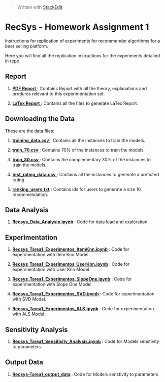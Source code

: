 


> Written with [StackEdit](https://stackedit.io/).
# RecSys - Homework Assignment 1

Instructions for replication of experiments for recommender algorithms for a beer selling platform. 

Here you will find all the replication instructions for the experiments detailed in repo.

 ## Report
 1. [ **PDF Report** ](https://github.com/paulanavarretec/RecSys---Homework-Assignment-1)
 : Contains Report with all the theory, explanations and produres relevant to this experimentation set.
 
 2. [ **LaTex Report** ](https://github.com/paulanavarretec/RecSys---Homework-Assignment-1)
: Contains all the files to generate LaTex Report.

 ## Downloading the Data

These are the data files:

 1. [ **training_data.csv** ](https://github.com/paulanavarretec/RecSys-Tarea1/blob/master/training_data.csv)
: Contains all the instances to train the models.

 2. [ **train_70.csv** ](https://github.com/paulanavarretec/RecSys-Tarea1/blob/master/train_70.csv)
: Contains 70% of the instances to train the models.

 3. [ **train_30.csv** ](https://github.com/paulanavarretec/RecSys-Tarea1/blob/master/train_30.csv)
: Contains the complementary 30% of the instances to train the models..

 4. [ **test_rating_data.csv** ](https://github.com/paulanavarretec/RecSys-Tarea1/blob/master/test_rating_data.csv)
: Contains all the instances to generate a preticted rating.

 5. [**ranking_users.txt**](https://github.com/paulanavarretec/RecSys-Tarea1/blob/master/ranking_users.txt)
: Contains ids for users to generate a size 10 recommendation. 

##  Data Analysis

1. [**Recsys_Data_Analysis.ipynb**](https://github.com/paulanavarretec/RecSys-Tarea1/blob/master/Recsys_Data_Analysis.ipynb)
: Code for data load and exploration.

##  Experimentation

1. [**Recsys_Tarea1_Experimentos_ItemKnn.ipynb**](https://github.com/paulanavarretec/RecSys-Tarea1/blob/master/Recsys_Tarea1_Experimentos_ItemKnn.ipynb)
: Code for experimentation with Item Knn Model.
2. [**Recsys_Tarea1_Experimentos_UserKnn.ipynb**](https://github.com/paulanavarretec/RecSys-Tarea1/blob/master/Recsys_Tarea1_Experimentos_UserKnn.ipynb)
: Code for experimentation with User Knn Model.
3. [**Recsys_Tarea1_Experimentos_SlopeOne.ipynb**](https://github.com/paulanavarretec/RecSys-Tarea1/blob/master/Recsys_Tarea1_Experimentos_SlopeOne.ipynb)
: Code for experimentation with Slope One Model.

4. [**Recsys_Tarea1_Experimentos_SVD.ipynb**](https://github.com/paulanavarretec/RecSys-Tarea1/blob/master/Recsys_Tarea1_Experimentos_SVD.ipynb)
: Code for experimentation with SVD Model.

5. [**Recsys_Tarea1_Experimentos_ALS.ipynb**](https://github.com/paulanavarretec/RecSys-Tarea1/blob/master/Recsys_Tarea1_Experimentos_ALS.ipynb)
: Code for experimentation with ALS Model.

##  Sensitivity Analysis

1. [**Recsys_Tarea1_Sensitivity_Analysis.ipynb**](https://github.com/paulanavarretec/RecSys-Tarea1/blob/master/Recsys_Tarea1_Sensitivity_Analysis.ipynb)
: Code for Models senstivity to parameters.

##  Output Data

1. [**Recsys-Tarea1_output_data**](https://github.com/paulanavarretec/Recsys-Tarea1_output_data)
: Code for Models senstivity to parameters.
<!--stackedit_data:
eyJoaXN0b3J5IjpbLTE2Nzg5ODg0NTgsLTE1NjE4Mzk1OCwtMT
kyNDU5MDkzXX0=
-->